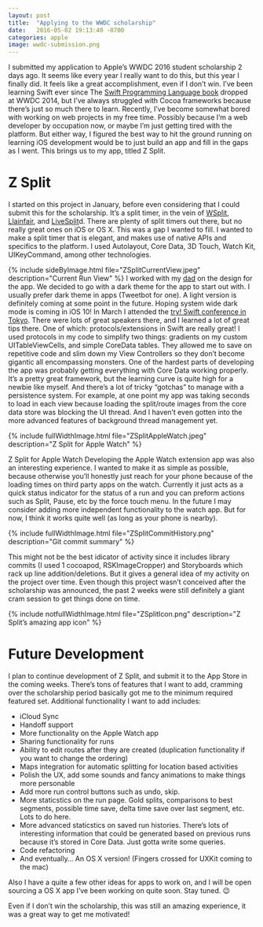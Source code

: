 ```yaml
---
layout: post
title:  "Applying to the WWDC scholarship"
date:   2016-05-02 19:13:40 -0700
categories: apple
image: wwdc-submission.png
---
```


I submitted my application to Apple’s WWDC 2016 student scholarship 2 days ago. It seems like every year I really want to do this, but this year I finally did. It feels like a great accomplishment, even if I don’t win. I’ve been learning Swift ever since The [Swift Programming Language book](https://itunes.apple.com/us/book/swift-programming-language/id881256329?mt=11) dropped at WWDC 2014, but I’ve always struggled with Cocoa frameworks because there’s just so much there to learn.
Recently, I’ve become somewhat bored with working on web projects in my free time. Possibly because I’m a web developer by occupation now, or maybe I’m just getting tired with the platform. But either way, I figured the best way to hit the ground running on learning iOS development would be to just build an app and fill in the gaps as I went. This brings us to my app, titled Z Split.

# Z Split

I started on this project in January, before even considering that I could submit this for the scholarship. It’s a split timer, in the vein of [WSplit](http://www.speedrunslive.com/tools/), [Llainfair](http://jenmaarai.com/llanfair/en/), and [LiveSplit](http://livesplit.org/)d. There are plenty of split timers out there, but no really great ones on iOS or OS X. This was a gap I wanted to fill.
I wanted to make a split timer that is elegant, and makes use of native APIs and specifics to the platform. I used Autolayout, Core Data, 3D Touch, Watch Kit, UIKeyCommand, among other technologies.

{% include sideByImage.html file="ZSplitCurrentView.jpeg" description="Current Run View" %}
I worked with my [dad](https://twitter.com/the_big_cor) on the design for the app. We decided to go with a dark theme for the app to start out with. I usually prefer dark theme in apps (Tweetbot for one). A light version is definitely coming at some point in the future. Hoping system wide dark mode is coming in iOS 10!
In March I attended the [try! Swift conference in Tokyo](http://www.tryswiftconf.com/en). There were lots of great speakers there, and I learned a lot of great tips there. One of which: protocols/extensions in Swift are really great!
I used protocols in my code to simplify two things: gradients on my custom UITableViewCells, and simple CoreData tables. They allowed me to save on repetitive code and slim down my View Controllers so they don’t become gigantic all encompassing monsters.
One of the hardest parts of developing the app was probably getting everything with Core Data working properly. It’s a pretty great framework, but the learning curve is quite high for a newbie like myself. And there’s a lot of tricky “gotchas” to manage with a persistence system. For example, at one point my app was taking seconds to load in each view because loading the split/route images from the core data store was blocking the UI thread. And I haven’t even gotten into the more advanced features of background thread management yet.

{% include fullWidthImage.html file="ZSplitAppleWatch.jpeg" description="Z Split for Apple Watch" %}

Z Split for Apple Watch
Developing the Apple Watch extension app was also an interesting experience. I wanted to make it as simple as possible, because otherwise you’ll honestly just reach for your phone because of the loading times on third party apps on the watch. Currently it just acts as a quick status indicator for the status of a run and you can preform actions such as Split, Pause, etc by the force touch menu. In the future I may consider adding more independent functionality to the watch app. But for now, I think it works quite well (as long as your phone is nearby).

{% include fullWidthImage.html file="ZSplitCommitHistory.png" description="Git commit summary" %}

This might not be the best idicator of activity since it includes library commits (I used 1 cocoapod, RSKImageCropper) and Storyboards which rack up line addition/deletions. But it gives a general idea of my activity on the project over time. Even though this project wasn’t conceived after the scholarship was announced, the past 2 weeks were still definitely a giant cram session to get things done on time.


{% include notfullWidthImage.html file="ZSplitIcon.png" description="Z Split’s amazing app icon" %}

# Future Development
I plan to continue development of Z Split, and submit it to the App Store in the coming weeks. There’s tons of features that I want to add, cramming over the scholarship period basically got me to the minimum required featured set. Additional functionality I want to add includes:
+ iCloud Sync
+ Handoff support
+ More functionality on the Apple Watch app
+ Sharing functionality for runs
+ Ability to edit routes after they are created (duplication functionality if you want to change the ordering)
+ Maps integration for automatic splitting for location based activities
+ Polish the UX, add some sounds and fancy animations to make things more personable
+ Add more run control buttons such as undo, skip.
+ More staticstics on the run page. Gold splits, comparisons to best segments, possible time save, delta time save over last segment, etc. Lots to do here.
+ More advanced staticstics on saved run histories. There’s lots of interesting information that could be generated based on previous runs because it’s stored in Core Data. Just gotta write some queries.
+ Code refactoring
+ And eventually… An OS X version! (Fingers crossed for UXKit coming to the mac)

Also I have a quite a few other ideas for apps to work on, and I will be open sourcing a OS X app I’ve been working on quite soon. Stay tuned. 😉

Even if I don’t win the scholarship, this was still an amazing experience, it was a great way to get me motivated!